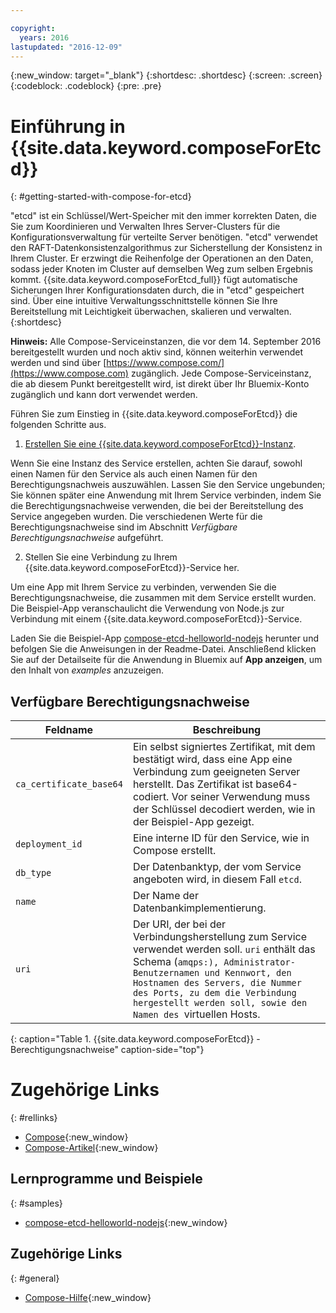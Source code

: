 ```yaml
---

copyright:
  years: 2016
lastupdated: "2016-12-09"
---
```


{:new_window: target="_blank"}
{:shortdesc: .shortdesc}
{:screen: .screen}
{:codeblock: .codeblock}
{:pre: .pre}

# Einführung in {{site.data.keyword.composeForEtcd}}
{: #getting-started-with-compose-for-etcd}

"etcd" ist ein Schlüssel/Wert-Speicher mit den immer korrekten Daten, die Sie zum Koordinieren und Verwalten Ihres Server-Clusters für die Konfigurationsverwaltung für verteilte Server benötigen. "etcd" verwendet den RAFT-Datenkonsistenzalgorithmus zur Sicherstellung der Konsistenz in Ihrem Cluster. Er erzwingt die Reihenfolge der Operationen an den Daten, sodass jeder Knoten im Cluster auf demselben Weg zum selben Ergebnis kommt. {{site.data.keyword.composeForEtcd_full}} fügt automatische Sicherungen Ihrer Konfigurationsdaten durch, die in "etcd" gespeichert sind. Über eine intuitive Verwaltungsschnittstelle können Sie Ihre Bereitstellung mit Leichtigkeit überwachen, skalieren und verwalten.
{:shortdesc}

**Hinweis:** Alle Compose-Serviceinstanzen, die vor dem 14. September 2016 bereitgestellt wurden und noch aktiv sind, können weiterhin verwendet werden und sind über [https://www.compose.com/](https://www.compose.com) zugänglich. Jede Compose-Serviceinstanz, die ab diesem Punkt bereitgestellt wird, ist direkt über Ihr Bluemix-Konto zugänglich und kann dort verwendet werden.

Führen Sie zum Einstieg in {{site.data.keyword.composeForEtcd}} die folgenden Schritte aus.

1. [Erstellen Sie eine {{site.data.keyword.composeForEtcd}}-Instanz](https://console.ng.bluemix.net/catalog/services/compose-for-etcd/).

  Wenn Sie eine Instanz des Service erstellen, achten Sie darauf, sowohl einen Namen für den Service als auch einen Namen für den Berechtigungsnachweis auszuwählen. Lassen Sie den Service ungebunden; Sie können später eine Anwendung mit Ihrem Service verbinden, indem Sie die Berechtigungsnachweise verwenden, die bei der Bereitstellung des Service angegeben wurden. Die verschiedenen Werte für die Berechtigungsnachweise sind im Abschnitt *Verfügbare Berechtigungsnachweise* aufgeführt.

2. Stellen Sie eine Verbindung zu Ihrem {{site.data.keyword.composeForEtcd}}-Service her.

Um eine App mit Ihrem Service zu verbinden, verwenden Sie die Berechtigungsnachweise, die zusammen mit dem Service erstellt wurden. Die Beispiel-App veranschaulicht die Verwendung von Node.js zur Verbindung mit einem {{site.data.keyword.composeForEtcd}}-Service.

Laden Sie die Beispiel-App [compose-etcd-helloworld-nodejs](https://github.com/IBM-Bluemix/compose-etcd-helloworld-nodejs) herunter und befolgen Sie die Anweisungen in der Readme-Datei. Anschließend klicken Sie auf der Detailseite für die Anwendung in Bluemix auf **App anzeigen**, um den Inhalt von *examples* anzuzeigen.

## Verfügbare Berechtigungsnachweise

Feldname|Beschreibung
----------|-----------
`ca_certificate_base64`|Ein selbst signiertes Zertifikat, mit dem bestätigt wird, dass eine App eine Verbindung zum geeigneten Server herstellt. Das Zertifikat ist base64-codiert. Vor seiner Verwendung muss der Schlüssel decodiert werden, wie in der Beispiel-App gezeigt.
`deployment_id`|Eine interne ID für den Service, wie in Compose erstellt.
`db_type`|Der Datenbanktyp, der vom Service angeboten wird, in diesem Fall `etcd`.
`name`|Der Name der Datenbankimplementierung.
`uri`|Der URI, der bei der Verbindungsherstellung zum Service verwendet werden soll. `uri` enthält das Schema (`amqps:), Administrator-Benutzernamen und Kennwort, den Hostnamen des Servers, die Nummer des Ports, zu dem die Verbindung hergestellt werden soll, sowie den Namen des `virtuellen Hosts.
{: caption="Table 1. {{site.data.keyword.composeForEtcd}} - Berechtigungsnachweise" caption-side="top"}

# Zugehörige Links
{: #rellinks}

* [Compose](https://www.compose.com){:new_window}
* [Compose-Artikel](https://www.compose.com/articles/){:new_window}

## Lernprogramme und Beispiele
{: #samples}
* [compose-etcd-helloworld-nodejs](https://github.com/IBM-Bluemix/compose-etcd-helloworld-nodejs){:new_window}

## Zugehörige Links
{: #general}
* [Compose-Hilfe](https://help.compose.com/docs){:new_window}
